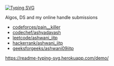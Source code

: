 [![Typing SVG](https://readme-typing-svg.herokuapp.com?color=%231705F7&size=24&lines=Algorithm+Library)](https://git.io/typing-svg)

Algos, DS and my online handle submissions

* [codeforces/pain__killer](https://codeforces.com/profile/pain__killer)
* [codechef/ashyadavash](https://www.codechef.com/users/ashyadavash)
* [leetcode/ashwani_iitp](https://leetcode.com/ashwani_iitp/)
* [hackerrank/ashwani_iitp](https://www.hackerrank.com/ashwani_iitp)
* [geeksforgeeks/ashwani09iitp](https://auth.geeksforgeeks.org/user/ashwani09iitp/)


https://readme-typing-svg.herokuapp.com/demo/
